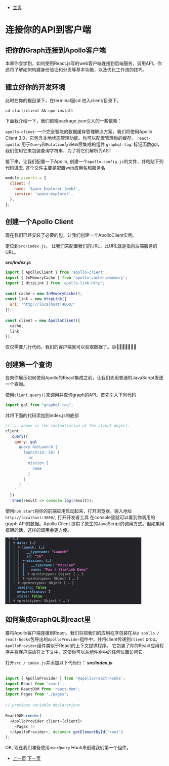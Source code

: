 - [主页](../README.md)

# 连接你的API到客户端
## 把你的Graph连接到Apollo客户端

本章你会学到，如何使用React.js写的web客户端连接到后端服务，调用API。你还将了解如何构建身份验证和分页等基本功能，以及优化工作流的技巧。

## 建立好你的开发环境

此时在你的根目录下，在terminal里cd 进入client/目录下。

```shell
cd start/client && npm install
```

下面我介绍一下，我们前端package.json引入的一些依赖：

`apollo-clinet`: 一个完全智能的数据缓存管理解决方案，我们将使用Apollo  Client 3.0，它包含本地状态管理功能。你可以配置管理你的缓存。
`react-apollo`: 用于`Query`和`Mutation`与view层集成的组件
`graphql-tag`: 标记函数gql，我们使用它来包装查询字符串，为了将它们解析为AST


接下来，让我们配置一下Apollo, 创建一个`apollo.config.js`的文件，并粘贴下列代码进去.
这个文件主要是配置web应用名和服务名

```javascript
module.exports = {
  client: {
    name: 'Space Explorer [web]',
    service: 'space-explorer',
  },
};
```

## 创建一个Apollo Client

现在我们已经安装了必要的包，让我们创建一个ApolloClient实例。

定位到`src/index.js`， 让我们来配置我们的URL，此URL就是指向后端服务的URL。

***src/index.js***
```javascript
import { ApolloClient } from 'apollo-client';
import { InMemoryCache } from 'apollo-cache-inmemory';
import { HttpLink } from 'apollo-link-http';

const cache = new InMemoryCache();
const link = new HttpLink({
  uri: 'http://localhost:4000/'
});

const client = new ApolloClient({
  cache,
  link
});
```
仅仅需要几行代码，我们的客户端就可以获取数据了。😄🎉🎉🎉🎉🧨🧨🧨

## 创建第一个查询

在向你展示如何使用Apollo的React集成之前，让我们先用普通的JavaScript发送一个查询。

使用`client.query()`来调用并查询graph的API。首先引入下列代码
```javascript
import gql from "graphql-tag";
```

并将下面的代码添加到index.js的底部

```javascript
// ... above is the instantiation of the client object.
client
  .query({
    query: gql`
      query GetLaunch {
        launch(id: 56) {
          id
          mission {
            name
          }
        }
      }
    `
  })
  .then(result => console.log(result));
```

使用`npm start`将你的前端应用启动起来，打开浏览器，输入地址`http://localhost:3000/`, 打开开发者工具
在console里就可以看到你调用的graph API的数据。Apollo Client 提供了原生的JavaScript的调用方式。但如果用框架的话，这样的调用会更方便。

![consolelog](./img/console.png)

## 如何集成GraphQL到react里

要将Apollo客户端连接到React，我们将把我们的应用程序包装在从`@ apollo / react-hooks`包导出的`ApolloProvider`组件中，并将client传递到`client` prop。 `ApolloProvider`组件类似于React的上下文提供程序。 它包装了你的React应用程序并将客户端放在上下文中，这使你可以从组件树中的任何位置访问它。

打开`src / index.js`并添加以下代码行：
***src/index.js***

```javascript

import { ApolloProvider } from '@apollo/react-hooks';
import React from 'react';
import ReactDOM from 'react-dom';
import Pages from './pages';

// previous variable declarations

ReactDOM.render(
  <ApolloProvider client={client}>
    <Pages />
  </ApolloProvider>, document.getElementById('root')
);

```
OK, 现在我们准备使用`userQuery` Hook来创建我们第一个组件。

- [上一页](./graph_resolvers.md)   [下一页](./fetch_data_with_queries.md)